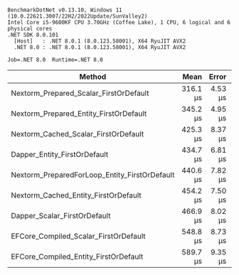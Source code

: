 ```

BenchmarkDotNet v0.13.10, Windows 11 (10.0.22621.3007/22H2/2022Update/SunValley2)
Intel Core i5-9600KF CPU 3.70GHz (Coffee Lake), 1 CPU, 6 logical and 6 physical cores
.NET SDK 8.0.101
  [Host]   : .NET 8.0.1 (8.0.123.58001), X64 RyuJIT AVX2
  .NET 8.0 : .NET 8.0.1 (8.0.123.58001), X64 RyuJIT AVX2

Job=.NET 8.0  Runtime=.NET 8.0  

```
| Method                                        | Mean     | Error   | StdDev  | Gen0    | Gen1   | Allocated |
|---------------------------------------------- |---------:|--------:|--------:|--------:|-------:|----------:|
| Nextorm_Prepared_Scalar_FirstOrDefault        | 316.1 μs | 4.53 μs | 4.24 μs |  2.4414 |      - |  13.24 KB |
| Nextorm_Prepared_Entity_FirstOrDefault        | 345.2 μs | 4.95 μs | 4.63 μs |  3.4180 |      - |  17.05 KB |
| Nextorm_Cached_Scalar_FirstOrDefault          | 425.3 μs | 8.37 μs | 8.96 μs |  9.7656 |      - |  46.39 KB |
| Dapper_Entity_FirstOrDefault                  | 434.7 μs | 6.81 μs | 5.69 μs |  3.9063 |      - |  19.71 KB |
| Nextorm_PreparedForLoop_Entity_FirstOrDefault | 440.6 μs | 7.82 μs | 8.36 μs |  8.7891 |      - |  40.82 KB |
| Nextorm_Cached_Entity_FirstOrDefault          | 454.2 μs | 7.50 μs | 7.02 μs |  9.7656 |      - |  49.11 KB |
| Dapper_Scalar_FirstOrDefault                  | 466.9 μs | 8.02 μs | 7.50 μs |  3.4180 |      - |  16.95 KB |
| EFCore_Compiled_Scalar_FirstOrDefault         | 548.8 μs | 8.73 μs | 8.17 μs | 11.7188 | 3.9063 |  54.34 KB |
| EFCore_Compiled_Entity_FirstOrDefault         | 589.7 μs | 9.35 μs | 8.74 μs | 11.7188 | 3.9063 |  57.34 KB |
